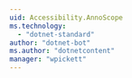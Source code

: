 ```yaml
---
uid: Accessibility.AnnoScope
ms.technology: 
  - "dotnet-standard"
author: "dotnet-bot"
ms.author: "dotnetcontent"
manager: "wpickett"
---
```

